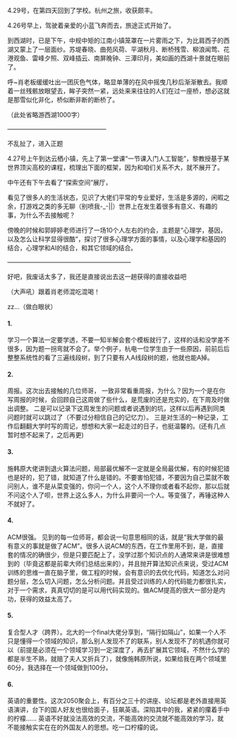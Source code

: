 4.29号，在第四天回到了学校。杭州之旅，收获颇丰。

4.26号早上，驾驶着亲爱的小蓝飞奔而去，旅途正式开始了。

到西湖时，已是下午，中规中矩的江南小镇笼罩在一片雾雨之下，为比肩西子的西湖又蒙上了一层面纱。苏堤春晓、曲苑风荷、平湖秋月、断桥残雪、柳浪闻莺、花港观鱼、雷峰夕照、双峰插云、南屏晚钟、三潭印月，美如画的西湖十景就在眼前了。

呼~肖老板缓缓吐出一团灰色气体，略显单薄的在风中摇曳几秒后渐渐散去。我顺着一丝残骸放眼望去，眸子突然一紧，远处来来往往的人们在过一座桥，想必这就是那雪似化非化，桥似断非断的断桥了。

（此处省略游西湖1000字）

――――――――――――――――


不乱扯了，进入正题

4.27号上午到达云栖小镇，先上了第一堂课“一节课入门人工智能”，黎教授基于某世界顶尖高校的课程，梳理出下面的框架，因为和咱们关系不大，就不展开了。


中午还有下午去看了“探索空间”展厅，


看见了很多人的生活状态，见识了大佬们平常的专业爱好，生活是多源的，闲暇之余，打游戏之类的多无聊（别喷我-_-||）世界上在发生着很多有意义、有趣的事，为什么不去接触呢？

傍晚的时候和郭婷婷老师进行了一场10个人左右的约会，主题是“心理学，基因，以及怎么让科学显得很酷”，探讨了很多心理学方面的事情，以及心理学和基因的结合，心理学和AI的结合，和其它领域的结合。


――――――――――――――――――――

好吧，我废话太多了，我还是直接说出去这一趟获得的直接收益吧

（大声吼）跟着肖老师混吃混喝！

zz...（做白眼状）

#### 1.
学习一个算法一定要学透，不要一知半解会套个模板就行了，这样的话和没学差不很多，因为题一拐弯就不会了。举个例子，杭电一位学生由于一些原因，前前后后整整系统性的看了三遍线段树，到了只要有人A线段树的题，他就也能A掉。

#### 2.
周报。这次出去接触的几位师哥， 一致非常看重周报，为什么？因为一个是在你写周报的时候，会回顾自己这周做了些什么，是荒废的还是充实的，在下周及时做出调整。 二是可以记录下这周发生的问题或者说遇到的坑，这样以后再遇到同类问题时就可以跳过了（不要过分相信自己的记忆力）。 三是对生活的一种记录，工作后翻翻大学时写的周记，想想和大家一起走过的日子，也挺温馨的。(还有几点暂时想不起来了，之后再更)

#### 3.
施韩原大佬讲到退火算法问题，局部最优解不一定就是全局最优解，有的时候犯错也是好的，犯了错，就知道了什么是错的。不要害怕犯错，不要因为自己菜就不敢问别人，谁不是从菜变强的，你问一个人，这个人不理你或者看不起你，那以后就不问这个人了呗，世界上这么多人，为什么非要问一个人。等变强了，再锤这种人不就好了。

#### 4.
ACM很强。 见到的每一位师哥，都会说一句意思相同的话，就是“我大学做的最有意义的事就是做了ACM”。很多人说ACM的东西，在工作里用不到，是，直接套的情况的确很少，但是只要匹配上了，没学过那个知识点的人通常来讲是很难想到的（毕竟这都是前辈大师们总结出来的），并且抛开算法知识点来说，受过ACM训练的思维一直在脑子里，做工程的时候，会有意识的去优化代码，知道怎么对问题分层，怎么切入问题，怎么分析问题。并且受过训练的人的代码能力都很扎实，对于一个需求，真真切切的是可以用代码实现的。做ACM提高的很大一部分是内功，获得的效益太高了。

#### 5.
复合型人才（跨界）。北大的一个final大佬分享到，“隔行如隔山”，如果一个人不只是懂得一个领域的知识，那么别人发现不了的联系，别人发现不了的机遇你就可以（前提是必须在一个领域学习到一定深度了，再去扩展其它领域，不然什么学的都是半生不熟，就赔了夫人又折兵了），就像施韩原所说，如果给我在两个领域里60分，我选择在一个领域做到100分。

#### 6.
英语的重要性。这次2050聚会上，有百分之三十的讲座、论坛都是老外直接用英语演讲，台下的国人好友也很给面子，狂飙英语。深陷其中的我，紧紧的攥着手中的柠檬......
英语不好就没法高效的交流，不能高效的交流就不能高效的学习，就不能接触实实在在的外国友人的思想。吃一口柠檬的说。

